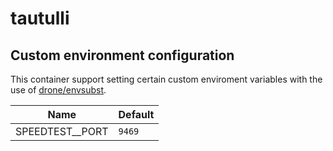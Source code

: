 # tautulli

## Custom environment configuration

This container support setting certain custom enviroment variables with the use of [drone/envsubst](https://github.com/drone/envsubst).

| Name                            | Default   |
|---------------------------------|-----------|
| SPEEDTEST__PORT                  | `9469`    |
